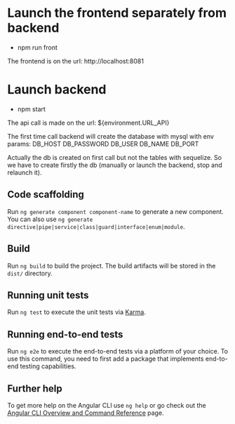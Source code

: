 # Launch the frontend separately from backend

- npm run front

The frontend is on the url: http://localhost:8081

# Launch backend

- npm start

The api call is made on the url: ${environment.URL_API}

The first time call backend will create the database with mysql with env params:
DB_HOST
DB_PASSWORD
DB_USER
DB_NAME
DB_PORT

Actually the db is created on first call but not the tables with sequelize.
So we have to create firstly the db (manually or launch the backend, stop and relaunch it).


## Code scaffolding

Run `ng generate component component-name` to generate a new component. You can also use `ng generate directive|pipe|service|class|guard|interface|enum|module`.

## Build

Run `ng build` to build the project. The build artifacts will be stored in the `dist/` directory.

## Running unit tests

Run `ng test` to execute the unit tests via [Karma](https://karma-runner.github.io).

## Running end-to-end tests

Run `ng e2e` to execute the end-to-end tests via a platform of your choice. To use this command, you need to first add a package that implements end-to-end testing capabilities.

## Further help

To get more help on the Angular CLI use `ng help` or go check out the [Angular CLI Overview and Command Reference](https://angular.io/cli) page.
